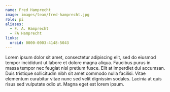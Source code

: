 ```yaml
---
name: Fred Hamprecht
image: images/team/fred-hamprecht.jpg
role: pi
aliases:
  - F. A. Hamprecht
  - FA Hamprecht
links:
  orcid: 0000-0003-4148-5043
---
```


Lorem ipsum dolor sit amet, consectetur adipiscing elit, sed do eiusmod tempor incididunt ut labore et dolore magna aliqua.
Faucibus purus in massa tempor nec feugiat nisl pretium fusce.
Elit at imperdiet dui accumsan.
Duis tristique sollicitudin nibh sit amet commodo nulla facilisi.
Vitae elementum curabitur vitae nunc sed velit dignissim sodales.
Lacinia at quis risus sed vulputate odio ut.
Magna eget est lorem ipsum.
